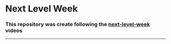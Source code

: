 # Next Level Week

### This repository was create following the [next-level-week](https://nextlevelweek.com/) videos

---
